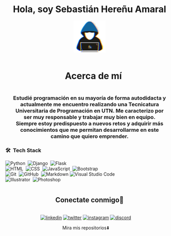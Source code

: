 <div id="user-content-toc">
  <ul align="center">
    <summary><h1 style="display: inline-block">Hola, soy Sebastián Hereñu Amaral</h1><picture><img src = "https://github.com/0xAbdulKhalid/0xAbdulKhalid/raw/main/assets/mdImages/about_me.gif" heigth =100px  width =100px></picture></summary>

<ul align="center">
    <h1 style="display: inline-block">Acerca de mí</h1>
</ul>

### Estudié programación en su mayoría de forma autodidacta y actualmente me encuentro realizando una Tecnicatura Universitaria de Programación en UTN. Me caracterizo por ser muy responsable y trabajar muy bien en equipo. Siempre estoy predispuesto a nuevos retos y adquirir más conocimientos que me permitan desarrollarme en este camino que quiero emprender.

    

  </ul>
</div>




### 🛠 &nbsp;Tech Stack

![Python](https://img.shields.io/badge/-Python-05122A?style=flat&logo=python)&nbsp;
![Django](https://img.shields.io/badge/-Django-05122A?style=flat&logo=django&logoColor=092E20)&nbsp;
![Flask](https://img.shields.io/badge/-Flask-05122A?style=flat&logo=flask)&nbsp;\
![HTML](https://img.shields.io/badge/-HTML-05122A?style=flat&logo=HTML5)&nbsp;
![CSS](https://img.shields.io/badge/-CSS-05122A?style=flat&logo=CSS3&logoColor=1572B6)&nbsp;
![JavaScript](https://img.shields.io/badge/-JavaScript-05122A?style=flat&logo=javascript)&nbsp;
![Bootstrap](https://img.shields.io/badge/-Bootstrap-05122A?style=flat&logo=bootstrap&logoColor=563D7C)\
![Git](https://img.shields.io/badge/-Git-05122A?style=flat&logo=git)&nbsp;
![GitHub](https://img.shields.io/badge/-GitHub-05122A?style=flat&logo=github)&nbsp;
![Markdown](https://img.shields.io/badge/-Markdown-05122A?style=flat&logo=markdown)
![Visual Studio Code](https://img.shields.io/badge/-Visual%20Studio%20Code-05122A?style=flat&logo=visual-studio-code&logoColor=007ACC)&nbsp;\
![Illustrator](https://img.shields.io/badge/-Illustrator-05122A?style=flat&logo=adobe-illustrator)&nbsp;
![Photoshop](https://img.shields.io/badge/-Photoshop-05122A?style=flat&logo=adobe-photoshop)&nbsp;



 
<!-- Connect with me -->

<div id="user-content-toc">
  <ul align="center">
    <summary><h2 style="display: inline-block">Conectate conmigo🤝</h2></summary>
  </ul>
</div>

<!--icons and links-->
<p align="center">
<a href="https://www.linkedin.com/in/sebastian-h-amaral/" target="blank"><img align="center" src="https://user-images.githubusercontent.com/88904952/234979284-68c11d7f-1acc-4f0c-ac78-044e1037d7b0.png" alt="linkedin" height="20" width="20" /></a>
<a href="https://twitter.com/SebaHAmaral" target="blank"><img align="center" src="https://user-images.githubusercontent.com/88904952/234980676-61bfb021-ecc8-48f7-88e6-34c1b06c4a58.png" alt="twitter" height="20" width="20" /></a> 
<a href="https://www.instagram.com/sebaha.84/" target="blank"><img align="center" src="https://user-images.githubusercontent.com/88904952/234981169-2dd1e58f-4b7e-468c-8213-034ba62156c3.png" alt="instagram" height="20" width="20" /></a>
<a href="https://discordapp.com/users/913190851058991135" target="blank"><img align="center" src="https://user-images.githubusercontent.com/88904952/234982627-019fd336-6248-453c-9b05-97c13fd1d207.png" alt="discord" height="20" width="20" /></a>
  
</p>



<p align="center">
 Mira mis repositorios⬇️  
</p>
